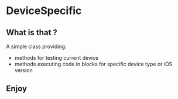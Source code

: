 DeviceSpecific
==============


What is that ?
--------------

A simple class providing:
* methods for testing current device
* methods executing code in blocks for specific device type or iOS version

Enjoy
------------

